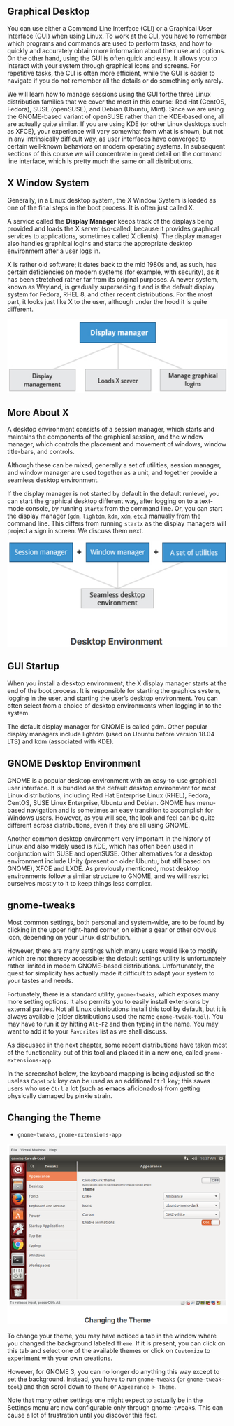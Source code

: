 ## Graphical Desktop

You can use either a Command Line Interface (CLI) or a Graphical User Interface (GUI) when using Linux. To work at the CLI, you have to remember which programs and commands are used to perform tasks, and how to quickly and accurately obtain more information about their use and options. On the other hand, using the GUI is often quick and easy. It allows you to interact with your system through graphical icons and screens. For repetitive tasks, the CLI is often more efficient, while the GUI is easier to navigate if you do not remember all the details or do something only rarely.

We will learn how to manage sessions using the GUI forthe three Linux distribution families that we cover the most in this course: Red Hat (CentOS, Fedora), SUSE (openSUSE), and Debian (Ubuntu, Mint). Since we are using the GNOME-based variant of openSUSE rather than the KDE-based one, all are actually quite similar. If you are using KDE (or other Linux desktops such as XFCE), your experience will vary somewhat from what is shown, but not in any intrinsically difficult way, as user interfaces have converged to certain well-known behaviors on modern operating systems. In subsequent sections of this course we will concentrate in great detail on the command line interface, which is pretty much the same on all distributions.

## X Window System

Generally, in a Linux desktop system, the X Window System is loaded as one of the final steps in the boot process. It is often just called X.

A service called the **Display Manager** keeps track of the displays being provided and loads the X server (so-called, because it provides graphical services to applications, sometimes called X clients). The display manager also handles graphical logins and starts the appropriate desktop environment after a user logs in.

X is rather old software; it dates back to the mid 1980s and, as such, has certain deficiencies on modern systems (for example, with security), as it has been stretched rather far from its original purposes. A newer system, known as Wayland, is gradually superseding it and is the default display system for Fedora, RHEL 8, and other recent distributions.  For the most part, it looks just like X to the user, although under the hood it is quite different.

![alt text](display_manager.PNG)

## More About X

A desktop environment consists of a session manager, which starts and maintains the components of the graphical session, and the window manager, which controls the placement and movement of windows, window title-bars, and controls.

Although these can be mixed, generally a set of utilities, session manager, and window manager are used together as a unit, and together provide a seamless desktop environment.

If the display manager is not started by default in the default runlevel, you can start the graphical desktop different way, after logging on to a text-mode console, by running `startx` from the command line. Or, you can start the display manager (`gdm`, `lightdm`, `kdm`, `xdm`, `etc`.) manually from the command line. This differs from running `startx` as the display managers will project a sign in screen. We discuss them next.

![alt text](desktop_environment.PNG)

## GUI Startup

When you install a desktop environment, the X display manager starts at the end of the boot process. It is responsible for starting the graphics system, logging in the user, and starting the user’s desktop environment. You can often select from a choice of desktop environments when logging in to the system.

The default display manager for GNOME is called gdm. Other popular display managers include lightdm (used on Ubuntu before version 18.04 LTS) and kdm (associated with KDE).

## GNOME Desktop Environment

GNOME is a popular desktop environment with an easy-to-use graphical user interface. It is bundled as the default desktop environment for most Linux distributions, including Red Hat Enterprise Linux (RHEL), Fedora, CentOS, SUSE Linux Enterprise, Ubuntu and Debian. GNOME has menu-based navigation and is sometimes an easy transition to accomplish for Windows users. However, as you will see, the look and feel can be quite different across distributions, even if they are all using GNOME.

Another common desktop environment very important in the history of Linux and also widely used is KDE, which has often been used in conjunction with SUSE and openSUSE. Other alternatives for a desktop environment include Unity (present on older Ubuntu, but still based on GNOME), XFCE and LXDE. As previously mentioned, most desktop environments follow a similar structure to GNOME, and we will restrict ourselves mostly to it to keep things less complex.

## gnome-tweaks

Most common settings, both personal and system-wide, are to be found by clicking in the upper right-hand corner, on either a gear or other obvious icon, depending on your Linux distribution.

However, there are many settings which many users would like to modify which are not thereby accessible; the default settings utility is unfortunately rather limited in modern GNOME-based distributions. Unfortunately, the quest for simplicity has actually made it difficult to adapt your system to your tastes and needs.

Fortunately, there is a standard utility, `gnome-tweaks`, which exposes many more setting options. It also permits you to easily install extensions by external parties. Not all Linux distributions install this tool by default, but it is always available (older distributions used the name `gnome-tweak-tool`). You may have to run it by hitting `Alt-F2` and then typing in the name. You may want to add it to your `Favorites` list as we shall discuss.

As discussed in the next chapter, some recent distributions have taken most of the functionality out of this tool and placed it in a new one, called `gnome-extensions-app`.

In the screenshot below, the keyboard mapping is being adjusted so the useless `CapsLock` key can be used as an additional `Ctrl` key; this saves users who use `Ctrl` a lot (such as **emacs** aficionados) from getting physically damaged by pinkie strain.

## Changing the Theme

- `gnome-tweaks`, `gnome-extensions-app`

![alt-text](changing_theme.PNG)

To change your theme, you may have noticed a tab in the window where you changed the background labeled `Theme`. If it is present, you can click on this tab and select one of the available themes or click on `Customize` to experiment with your own creations.

However, for GNOME 3, you can no longer do anything this way except to set the background. Instead, you have to run `gnome-tweaks` (or `gnome-tweak-tool`) and then scroll down to `Theme` or `Appearance > Theme`.

Note that many other settings one might expect to actually be in the Settings menu are now configurable only through gnome-tweaks. This can cause a lot of frustration until you discover this fact.

